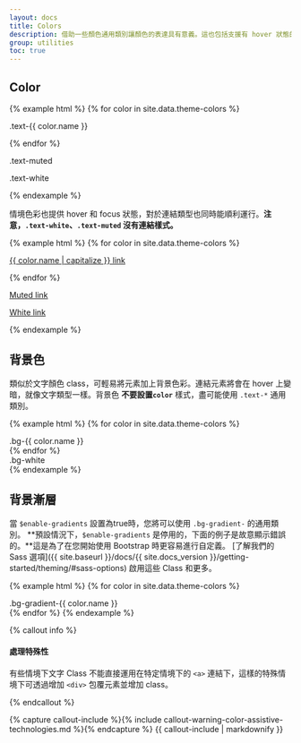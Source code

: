 ```yaml
---
layout: docs
title: Colors
description: 借助一些顏色通用類別讓顏色的表達具有意義。這也包括支援有 hover 狀態的樣式連結。
group: utilities
toc: true
---
```


## Color

{% example html %}
{% for color in site.data.theme-colors %}
<p class="text-{{ color.name }}{% if color.name == "light" %} bg-dark{% endif %}">.text-{{ color.name }}</p>{% endfor %}
<p class="text-muted">.text-muted</p>
<p class="text-white bg-dark">.text-white</p>
{% endexample %}

情境色彩也提供 hover 和 focus 狀態，對於連結類型也同時能順利運行。**注意，`.text-white`、`.text-muted` 沒有連結樣式。**

{% example html %}
{% for color in site.data.theme-colors %}
<p><a href="#" class="text-{{ color.name }}{% if color.name == "light" %} bg-dark{% endif %}">{{ color.name | capitalize }} link</a></p>{% endfor %}
<p><a href="#" class="text-muted">Muted link</a></p>
<p><a href="#" class="text-white bg-dark">White link</a></p>
{% endexample %}

## 背景色

類似於文字顏色 class，可輕易將元素加上背景色彩。連結元素將會在 hover 上變暗，就像文字類型一樣。背景色 **不要設置`color`** 樣式，盡可能使用 `.text-*` 通用類別。

{% example html %}
{% for color in site.data.theme-colors %}
<div class="p-3 mb-2 bg-{{ color.name }} {% if color.name == "light" or color.name == "warning" %}text-dark{% else %}text-white{% endif %}">.bg-{{ color.name }}</div>{% endfor %}
<div class="p-3 mb-2 bg-white text-dark">.bg-white</div>
{% endexample %}

## 背景漸層

當 `$enable-gradients` 設置為true時，您將可以使用 `.bg-gradient-` 的通用類別。 **預設情況下，`$enable-gradients` 是停用的，下面的例子是故意顯示錯誤的。**這是為了在您開始使用 Bootstrap 時更容易進行自定義。 [了解我們的 Sass 選項]({{ site.baseurl }}/docs/{{ site.docs_version }}/getting-started/theming/#sass-options) 啟用這些 Class 和更多。

{% example html %}
{% for color in site.data.theme-colors %}
<div class="p-3 mb-2 bg-gradient-{{ color.name }} {% if color.name == "light" or color.name == "warning" %}text-dark{% else %}text-white{% endif %}">.bg-gradient-{{ color.name }}</div>{% endfor %}
{% endexample %}

{% callout info %}

#### 處理特殊性

有些情境下文字 Class 不能直接運用在特定情境下的 `<a>` 連結下，這樣的特殊情境下可透過增加 `<div>` 包覆元素並增加 class。

{% endcallout %}

{% capture callout-include %}{% include callout-warning-color-assistive-technologies.md %}{% endcapture %}
{{ callout-include | markdownify }}
